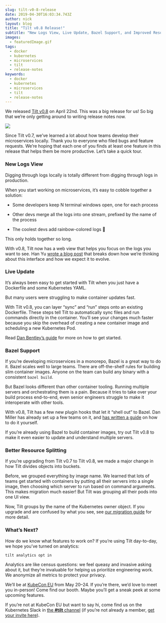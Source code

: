 ```yaml
---
slug: tilt-v0-8-release
date: 2019-04-30T16:03:34.743Z
author: nick
layout: blog
title: "Tilt v0.8 Release!"
subtitle: "New Logs View, Live Update, Bazel Support, and Improved Resource Splitting"
images:
  - featuredImage.gif
tags:
  - docker
  - kubernetes
  - microservices
  - tilt
  - release-notes
keywords:
  - docker
  - kubernetes
  - microservices
  - tilt
  - release-notes
---
```


We released [Tilt v0.8](https://github.com/windmilleng/tilt) on April 22nd. This was a big release for us! So big that we’re only getting around to writing release notes now.

![](/assets/images/tilt-v0-8-release/featuredImage.gif)

Since Tilt v0.7, we’ve learned a lot about how teams develop their microservices locally. Thank you to everyone who filed bugs and feature requests. We’re hoping that each one of you finds at least one feature in this release that helps them be more productive. Let’s take a quick tour.

### New Logs View

Digging through logs locally is totally different from digging through logs in production.

When you start working on microservices, it’s easy to cobble together a solution:

* Some developers keep N terminal windows open, one for each process

* Other devs merge all the logs into one stream, prefixed by the name of the process

* The coolest devs add rainbow-colored logs 🌈

This only holds together so long.

With v0.8, Tilt now has a web view that helps you focus on the logs you want to see. Han Yu [wrote a blog post](https://medium.com/windmill-engineering/designing-a-better-interface-for-microservices-development-b0b6637a52fa) that breaks down how we’re thinking about this interface and how we expect it to evolve.

### Live Update

It’s always been easy to get started with Tilt when you just have a Dockerfile and some Kubernetes YAML.

But many users were struggling to make container updates fast.

With Tilt v0.8, you can layer “sync” and “run” steps onto an existing Dockerfile. These steps tell Tilt to automatically sync files and run commands directly in the container. You’ll see your changes much faster because you skip the overhead of creating a new container image and scheduling a new Kubernetes Pod.

Read [Dan Bentley’s guide](https://medium.com/windmill-engineering/fast-kubernetes-development-with-live-update-7b2395490d68) for more on how to get started.

### Bazel Support

If you’re developing microservices in a monorepo, Bazel is a great way to do it. Bazel scales well to large teams. There are off-the-shelf rules for building slim container images. Anyone on the team can build any binary with a consistent `bazel build`.

But Bazel looks different than other container tooling. Running multiple servers and orchestrating them is a pain. Because it tries to take over your build process end-to-end, even senior engineers struggle to make it interoperate with other tools.

With v0.8, Tilt has a few new plugin hooks that let it “shell out” to Bazel. Dan Miller has already set up a few teams on it, and [has written a guide](https://docs.tilt.dev/integrating_bazel_with_tilt.html) on how to do it yourself.

If you’re already using Bazel to build container images, try out Tilt v0.8 to make it even easier to update and understand multiple servers.

### Better Resource Splitting

If you’re upgrading from Tilt v0.7 to Tilt v0.8, we made a major change in how Tilt divides objects into buckets.

Before, we grouped everything by image name. We learned that lots of teams get started with containers by putting all their servers into a single image, then choosing which server to run based on command arguments. This makes migration much easier! But Tilt was grouping all their pods into one UI view.

Now, Tilt groups by the name of the Kubernetes owner object. If you upgrade and are confused by what you see, see [our migration guide](https://docs.tilt.dev/resource_assembly_migration.html) for more detail.

### What’s Next?

How do we know what features to work on? If you’re using Tilt day-to-day, we hope you’ve turned on analytics:

```
tilt analytics opt in
```


Analytics are like census questions: we feel queasy and invasive asking about it, but they’re invaluable for helping us prioritize engineering work. We anonymize all metrics to protect your privacy.

We’ll be at [KubeCon EU](https://events.linuxfoundation.org/events/kubecon-cloudnativecon-europe-2019/) from May 20–24. If you’re there, we’d love to meet you in-person! Come find our booth. Maybe you’ll get a sneak peek at some upcoming features.

If you’re not at KubeCon EU but want to say hi, come find us on the Kubernetes Slack in [the **#tilt** channel](https://kubernetes.slack.com/messages/CESBL84MV/) (if you’re not already a member, [get your invite here](http://slack.k8s.io)).
